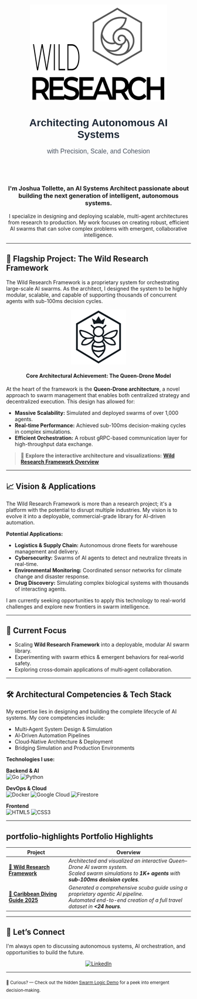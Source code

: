 <div align="center" style="background-image: url('https://raw.githubusercontent.com/joshtol/assets/refs/heads/main/illustrations/hero-background.svg'); background-size: cover; background-position: center; padding: 40px 20px; border-radius: 10px;">
  <img src="https://raw.githubusercontent.com/joshtol/assets/refs/heads/main/logos/wild-research-logo-BW.svg" alt="Wild Research Logo" width="374" />
  <h1 style="color: #1F2937; font-family: sans-serif; font-weight: 600;">
    Architecting Autonomous AI Systems
  </h1>
  <p style="color: #4B5563; font-family: sans-serif; font-size: 1.1rem;">
    with Precision, Scale, and Cohesion
  </p>
</div>

<h3 align="center">
  I'm Joshua Tollette, an AI Systems Architect passionate about building the next generation of intelligent, autonomous systems.
</h3>

<p align="center">
  I specialize in designing and deploying scalable, multi-agent architectures from research to production. My work focuses on creating robust, efficient AI swarms that can solve complex problems with emergent, collaborative intelligence.
</p>

---

## 🚀 Flagship Project: The Wild Research Framework

The Wild Research Framework is a proprietary system for orchestrating large-scale AI swarms. As the architect, I designed the system to be highly modular, scalable, and capable of supporting thousands of concurrent agents with sub-100ms decision cycles.

<p align="center">
  <img src="https://raw.githubusercontent.com/joshtol/assets/refs/heads/main/logos/QUEEN-logo-BW.svg" alt="QUEEN Logo" width="150" />
</p>

<h4 align="center">Core Architectural Achievement: The Queen-Drone Model</h4>

At the heart of the framework is the **Queen-Drone architecture**, a novel approach to swarm management that enables both centralized strategy and decentralized execution. This design has allowed for:

- **Massive Scalability:** Simulated and deployed swarms of over 1,000 agents.
- **Real-time Performance:** Achieved sub-100ms decision-making cycles in complex simulations.
- **Efficient Orchestration:** A robust gRPC-based communication layer for high-throughput data exchange.

> 🔗 **Explore the interactive architecture and visualizations:** **[Wild Research Framework Overview](https://github.com/joshtol/wild-research-framework-overview)**

---

## 📈 Vision & Applications

The Wild Research Framework is more than a research project; it's a platform with the potential to disrupt multiple industries. My vision is to evolve it into a deployable, commercial-grade library for AI-driven automation.

**Potential Applications:**
- **Logistics & Supply Chain:** Autonomous drone fleets for warehouse management and delivery.
- **Cybersecurity:** Swarms of AI agents to detect and neutralize threats in real-time.
- **Environmental Monitoring:** Coordinated sensor networks for climate change and disaster response.
- **Drug Discovery:** Simulating complex biological systems with thousands of interacting agents.

I am currently seeking opportunities to apply this technology to real-world challenges and explore new frontiers in swarm intelligence.

---

## 🎯 Current Focus

- Scaling **Wild Research Framework** into a deployable, modular AI swarm library.
- Experimenting with swarm ethics & emergent behaviors for real‑world safety.
- Exploring cross‑domain applications of multi‑agent collaboration.

---

## 🛠️ Architectural Competencies & Tech Stack

My expertise lies in designing and building the complete lifecycle of AI systems. My core competencies include:
- Multi‑Agent System Design & Simulation
- AI‑Driven Automation Pipelines
- Cloud‑Native Architecture & Deployment
- Bridging Simulation and Production Environments

**Technologies I use:**

**Backend & AI**  
![Go](https://img.shields.io/badge/Go-00ADD8?style=for-the-badge&logo=go&logoColor=white)
![Python](https://img.shields.io/badge/Python-3776AB?style=for-the-badge&logo=python&logoColor=white)

**DevOps & Cloud**  
![Docker](https://img.shields.io/badge/Docker-2496ED?style=for-the-badge&logo=docker&logoColor=white)
![Google Cloud](https://img.shields.io/badge/Google_Cloud-4285F4?style=for-the-badge&logo=google-cloud&logoColor=white)
![Firestore](https://img.shields.io/badge/Firestore-FFCA28?style=for-the-badge&logo=firebase&logoColor=black)

**Frontend**  
![HTML5](https://img.shields.io/badge/HTML5-E34F26?style=for-the-badge&logo=html5&logoColor=white)
![CSS3](https://img.shields.io/badge/CSS3-1572B6?style=for-the-badge&logo=css3&logoColor=white)

---

##  portfolio-highlights Portfolio Highlights

| Project                                                                                     | Overview                                                                                                                                                           |
| ------------------------------------------------------------------------------------------- | ------------------------------------------------------------------------------------------------------------------------------------------------------------------ |
| **[👑 Wild Research Framework](https://github.com/joshtol/wild-research-framework-overview)** | *Architected and visualized an interactive Queen–Drone AI swarm system.*<br/>_Scaled swarm simulations to **1K+ agents** with **sub‑100ms decision cycles**._          |
| **[🐠 Caribbean Diving Guide 2025](https://github.com/joshtol/caribbean-diving-guide-2025)** | *Generated a comprehensive scuba guide using a proprietary agentic AI pipeline.*<br/>_Automated end-to-end creation of a full travel dataset in **<24 hours**._ |

---

## 🤝 Let’s Connect

I'm always open to discussing autonomous systems, AI orchestration, and opportunities to build the future.

<p align="center">
  <a href="https://www.linkedin.com/in/joshuatollette/" target="_blank">
    <img src="https://img.shields.io/badge/LinkedIn-0077B5?style=for-the-badge&logo=linkedin&logoColor=white" alt="LinkedIn"/>
  </a>
</p>

---

<sub>🐝 Curious? — Check out the hidden [Swarm Logic Demo](https://example.com) for a peek into emergent decision‑making.</sub>
